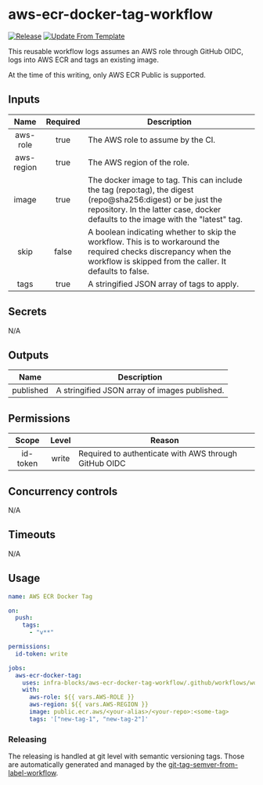 # aws-ecr-docker-tag-workflow
[![Release](https://github.com/infra-blocks/aws-ecr-docker-tag-workflow/actions/workflows/release.yml/badge.svg)](https://github.com/infra-blocks/aws-ecr-docker-tag-workflow/actions/workflows/release.yml)
[![Update From Template](https://github.com/infra-blocks/aws-ecr-docker-tag-workflow/actions/workflows/update-from-template.yml/badge.svg)](https://github.com/infra-blocks/aws-ecr-docker-tag-workflow/actions/workflows/update-from-template.yml)

This reusable workflow logs assumes an AWS role through GitHub OIDC, logs into AWS ECR and tags an existing
image.

At the time of this writing, only AWS ECR Public is supported.

## Inputs

|    Name    | Required | Description                                                                                                                                                                                      |
|:----------:|:--------:|--------------------------------------------------------------------------------------------------------------------------------------------------------------------------------------------------|
|  aws-role  |   true   | The AWS role to assume by the CI.                                                                                                                                                                |
| aws-region |   true   | The AWS region of the role.                                                                                                                                                                      |
|   image    |   true   | The docker image to tag. This can include the tag (repo:tag), the digest (repo@sha256:digest) or be just the repository. In the latter case, docker defaults to the image with the "latest" tag. |
|    skip    |  false   | A boolean indicating whether to skip the workflow. This is to workaround the required checks discrepancy when the workflow is skipped from the caller. It defaults to false.                     |
|    tags    |   true   | A stringified JSON array of tags to apply.                                                                                                                                                       |

## Secrets

N/A

## Outputs

|   Name    | Description                                   |
|:---------:|-----------------------------------------------|
| published | A stringified JSON array of images published. |

## Permissions

|  Scope   | Level | Reason                                                |
|:--------:|:-----:|-------------------------------------------------------|
| id-token | write | Required to authenticate with AWS through GitHub OIDC |

## Concurrency controls

N/A

## Timeouts

N/A

## Usage

```yaml
name: AWS ECR Docker Tag

on:
  push:
    tags:
      - "v**"

permissions:
  id-token: write

jobs:
  aws-ecr-docker-tag:
    uses: infra-blocks/aws-ecr-docker-tag-workflow/.github/workflows/workflow.yml@v1
    with:
      aws-role: ${{ vars.AWS-ROLE }}
      aws-region: ${{ vars.AWS-REGION }}
      image: public.ecr.aws/<your-alias>/<your-repo>:<some-tag>
      tags: '["new-tag-1", "new-tag-2"]'
```

### Releasing

The releasing is handled at git level with semantic versioning tags. Those are automatically generated and managed
by the [git-tag-semver-from-label-workflow](https://github.com/infra-blocks/git-tag-semver-from-label-workflow).
